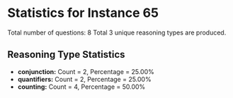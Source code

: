 # Statistics for Instance 65
Total number of questions: 8
Total 3 unique reasoning types are produced.
## Reasoning Type Statistics
- **conjunction:** Count = 2, Percentage = 25.00%
- **quantifiers:** Count = 2, Percentage = 25.00%
- **counting:** Count = 4, Percentage = 50.00%

